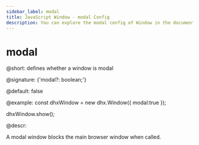 ```yaml
---
sidebar_label: modal
title: JavaScript Window - modal Config 
description: You can explore the modal config of Window in the documentation of the DHTMLX JavaScript UI library. Browse developer guides and API reference, try out code examples and live demos, and download a free 30-day evaluation version of DHTMLX Suite 7.
---
```


# modal

@short: defines whether a window is modal

@signature: {'modal?: boolean;'}

@default: false

@example:
const dhxWindow = new dhx.Window({
    modal:true
});

dhxWindow.show();

@descr:

A modal window blocks the main browser window when called.

[comment]: # (@related: window/how_to_start.md window/configuration.md#modality)
